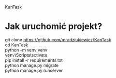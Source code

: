 KanTask

# Jak uruchomić projekt?

git clone https://github.com/mradziukiewicz/KanTask  
cd KanTask  
python -m venv venv  
venv\Scripts\activate  
pip install -r requirements.txt  
python manage.py migrate  
python manage.py runserver  
